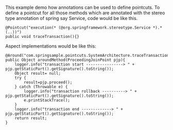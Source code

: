 This example demo how annotations can be used to define pointcuts. To define a pointcut for all those methods which are annotated with the stereo type annotation of spring say Service, code would be like this.

	@Pointcut("execution(* (@org.springframework.stereotype.Service *).*(..))")
	public void traceTransaction(){}
	
Aspect implementations would be like this:

	@Around("com.springsample.pointcuts.SystemArchitecture.traceTransaction()")
	public Object aroundMethod(ProceedingJoinPoint pjp){
		logger.info("transaction start ----------------> " + pjp.getStaticPart().getSignature().toString());
		Object result= null;
		try {
			result=pjp.proceed();
		} catch (Throwable e) {
			logger.info("transaction rollback ----------> " + pjp.getStaticPart().getSignature().toString());
			e.printStackTrace();
		}
		logger.info("transaction end -------------> " + pjp.getStaticPart().getSignature().toString());
		return result;
	}	

